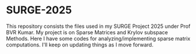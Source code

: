 # SURGE-2025
This repository consists the files used in my SURGE Project 2025 under Prof BVR Kumar. My project is on Sparse Matrices and Krylov subspace Methods. Here I have some codes for analyzing/implementing sparse matrix computations. 
I'll keep on updating things as I move forward.
